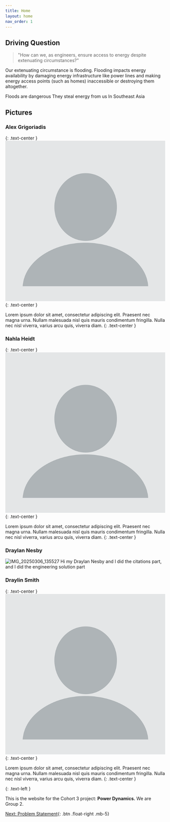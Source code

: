 ```yaml
---
title: Home
layout: home
nav_order: 1
---
```



## Driving Question
> "How can we, as engineers, ensure access to energy despite extenuating circumstances?"

Our extenuating circumstance is flooding. Flooding impacts energy availability by damaging energy infrastructure like power lines and making energy access points (such as homes) inaccessible or destroying them altogether.

Floods are dangerous
They steal energy from us
In Southeast Asia

## Pictures

### Alex Grigoriadis
{: .text-center }
![](assets/proxy-image218.png) 
{: .text-center }

Lorem ipsum dolor sit amet, consectetur adipiscing elit. Praesent nec magna urna. Nullam malesuada nisl quis mauris condimentum fringilla. Nulla nec nisl viverra, varius arcu quis, viverra diam.
{: .text-center }

### Nahla Heidt
{: .text-center }
![](assets/proxy-image218.png) 
{: .text-center }

Lorem ipsum dolor sit amet, consectetur adipiscing elit. Praesent nec magna urna. Nullam malesuada nisl quis mauris condimentum fringilla. Nulla nec nisl viverra, varius arcu quis, viverra diam.
{: .text-center }

### Draylan Nesby
![IMG_20250306_135527](https://github.com/user-attachments/assets/60a8a1bf-d47a-4948-8cfb-9eb041a148f9)
Hi my Draylan Nesby and I did the citations part, and I did the engineering solution part
### Draylin Smith
{: .text-center }
![](assets/proxy-image218.png) 
{: .text-center }

Lorem ipsum dolor sit amet, consectetur adipiscing elit. Praesent nec magna urna. Nullam malesuada nisl quis mauris condimentum fringilla. Nulla nec nisl viverra, varius arcu quis, viverra diam.
{: .text-center }

{: .text-left }

This is the website for the Cohort 3 project: **Power Dynamics.** We are Group 2.

[Next: Problem Statement](https://strongsand94191.github.io/project-site/problemstatement.html){: .btn .float-right .mb-5}
